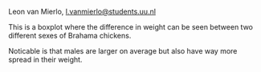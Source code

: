 Leon van Mierlo, l.vanmierlo@students.uu.nl

This is a boxplot where the difference in weight can be seen between two different sexes of Brahama chickens.

Noticable is that males are larger on average but also have way more spread in their weight.
